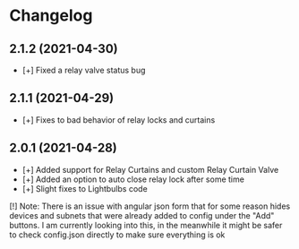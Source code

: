# Changelog

## 2.1.2 (2021-04-30)

* [+] Fixed a relay valve status bug

## 2.1.1 (2021-04-29)

* [+] Fixes to bad behavior of relay locks and curtains

## 2.0.1 (2021-04-28)

* [+] Added support for Relay Curtains and custom Relay Curtain Valve
* [+] Added an option to auto close relay lock after some time
* [+] Slight fixes to Lightbulbs code

[!] Note: There is an issue with angular json form that for some reason hides devices and subnets that were already added to config under the "Add" buttons. I am currently looking into this, in the meanwhile it might be safer to check config.json directly to make sure everything is ok